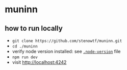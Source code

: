 # muninn

## how to run locally

- `git clone https://github.com/stenowtf/muninn.git`
- `cd ./muninn`
- verify node version installed: see [`.node-version`](.node-version) file
- `npm run dev`
- visit [http://localhost:4242](http://localhost:4242)
